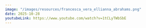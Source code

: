 ```yaml
---
image: "/images/resources/francesca_vera_ellianna_abrahams.png"
date: 2025-10-28
youtubeLink: https://www.youtube.com/watch?v=1tCLyTWbSbE
---
```

